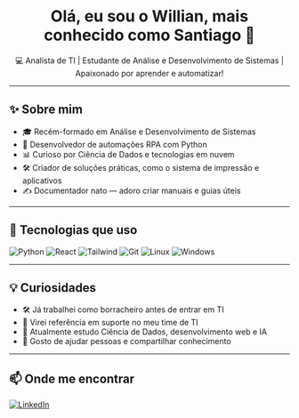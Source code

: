 <h1 align="center">Olá, eu sou o Willian, mais conhecido como Santiago 👋</h1>

<p align="center">💻 Analista de TI | Estudante de Análise e Desenvolvimento de Sistemas | Apaixonado por aprender e automatizar!</p>

---

## ✨ Sobre mim

- 🎓 Recém-formado em Análise e Desenvolvimento de Sistemas  
- 🤖 Desenvolvedor de automações RPA com Python  
- 📊 Curioso por Ciência de Dados e tecnologias em nuvem  
- 🛠️ Criador de soluções práticas, como o sistema de impressão e aplicativos
- ✍️ Documentador nato — adoro criar manuais e guias úteis

---

## 🚀 Tecnologias que uso

![Python](https://img.shields.io/badge/-Python-333?style=for-the-badge&logo=python)
![React](https://img.shields.io/badge/-React-333?style=for-the-badge&logo=react)
![Tailwind](https://img.shields.io/badge/-TailwindCSS-333?style=for-the-badge&logo=tailwind-css)
![Git](https://img.shields.io/badge/-Git-333?style=for-the-badge&logo=git)
![Linux](https://img.shields.io/badge/-Linux-333?style=for-the-badge&logo=linux)
![Windows](https://img.shields.io/badge/-Windows-333?style=for-the-badge&logo=windows)

---

## 💡 Curiosidades

- 🛠️ Já trabalhei como borracheiro antes de entrar em TI
- 🧠 Virei referência em suporte no meu time de TI
- 🌱 Atualmente estudo Ciência de Dados, desenvolvimento web e IA
- 🤝 Gosto de ajudar pessoas e compartilhar conhecimento

---

## 📫 Onde me encontrar

[![LinkedIn](https://img.shields.io/badge/-LinkedIn-0A66C2?style=for-the-badge&logo=linkedin&logoColor=white)](https://www.linkedin.com/in/williansc)
